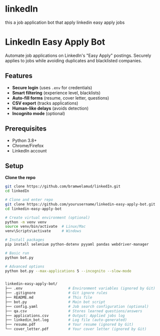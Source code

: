 # linkedIn
this a job application bot that apply linkedin easy apply jobs

# LinkedIn Easy Apply Bot 

Automate job applications on LinkedIn's "Easy Apply" postings. Securely applies to jobs while avoiding duplicates and blacklisted companies.

## Features 
-  **Secure login** (uses `.env` for credentials)
-  **Smart filtering** (experience level, blacklists)
-  **Auto-fill forms** (resume, cover letter, questions)
-  **CSV export** (tracks applications)
-  **Human-like delays** (avoids detection)
-  **Incognito mode** (optional)

## Prerequisites
- Python 3.8+
- Chrome/Firefox
- LinkedIn account

## Setup 
 **Clone the repo**
   ```bash
   git clone https://github.com/bramwelamud/linkedIn.git
   cd linkedIn

# Clone and enter repo
git clone https://github.com/yourusername/linkedin-easy-apply-bot.git
cd linkedin-easy-apply-bot

# Create virtual environment (optional)
python -m venv venv
source venv/bin/activate  # Linux/Mac
venv\Scripts\activate     # Windows

# Install packages
pip install selenium python-dotenv pyyaml pandas webdriver-manager
  
# Basic run
python bot.py

# Advanced options
python bot.py --max-applications 5 --incognito --slow-mode


linkedin-easy-apply-bot/
├── .env                     # Environment variables (ignored by Git)
├── .gitignore               # Git ignore rules
├── README.md                # This file
├── bot.py                   # Main bot script
├── config.yaml              # Job search configuration (optional)
├── qa.csv                   # Stores learned questions/answers
├── applications.csv         # Output: Applied jobs log
├── linkedin_bot.log         # Log file (auto-generated)
├── resume.pdf               # Your resume (ignored by Git)
└── cover_letter.pdf         # Your cover letter (ignored by Git)
